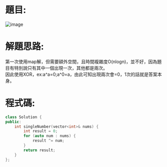 # 題目:
![image](https://github.com/user-attachments/assets/d3f600d2-2923-49ab-89b9-5ebd394f7ebd)
# 解題思路:
第一次使用map解，但需要額外空間，且時間複雜度O(nlogn)，並不好，因為題目有特別說只有其中一個出現一次，其他都是兩次。  
因此使用XOR，ex:a^a=0;a^0=a，由此可知出現兩次會=0，1次的話就是答案本身。
# 程式碼:
````C++
class Solution {
public:
    int singleNumber(vector<int>& nums) {
        int result = 0;
        for (auto num : nums) {
            result ^= num;
        }
        return result;
    }
};

````

